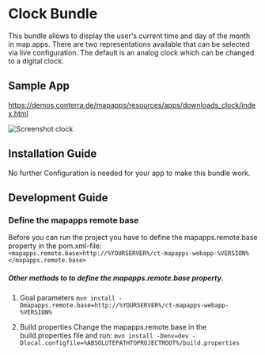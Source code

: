 # Clock Bundle
This bundle allows to display the user's current time and day of the month in map.apps. There are two representations available that can be selected via live configuration. The default is an analog clock which can be changed to a digital clock.

Sample App
------------------
https://demos.conterra.de/mapapps/resources/apps/downloads_clock/index.html

![Screenshot clock](https://github.com/conterra/mapapps-clock/blob/master/clock.JPG)

Installation Guide
------------------
No further Configuration is needed for your app to make this bundle work.

Development Guide
------------------
### Define the mapapps remote base
Before you can run the project you have to define the mapapps.remote.base property in the pom.xml-file:
`<mapapps.remote.base>http://%YOURSERVER%/ct-mapapps-webapp-%VERSION%</mapapps.remote.base>`

##### Other methods to to define the mapapps.remote.base property.
1. Goal parameters
`mvn install -Dmapapps.remote.base=http://%YOURSERVER%/ct-mapapps-webapp-%VERSION%`

2. Build properties
Change the mapapps.remote.base in the build.properties file and run:
`mvn install -Denv=dev -Dlocal.configfile=%ABSOLUTEPATHTOPROJECTROOT%/build.properties`

